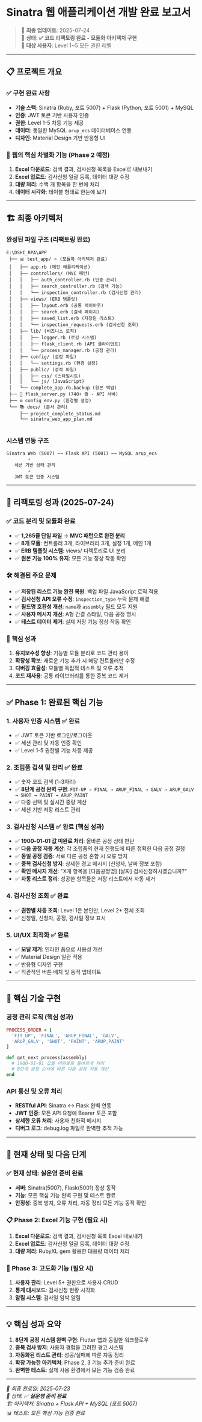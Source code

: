 # Sinatra 웹 애플리케이션 개발 완료 보고서

> 📅 **최종 업데이트**: 2025-07-24  
> 🎯 **상태**: **✅ 코드 리팩토링 완료 - 모듈화 아키텍처 구현**  
> 👥 **대상 사용자**: Level 1~5 모든 권한 레벨

---

## 📋 프로젝트 개요

### ✅ **구현 완료 사항**
- **기술 스택**: Sinatra (Ruby, 포트 5007) + Flask (Python, 포트 5001) + MySQL
- **인증**: JWT 토큰 기반 사용자 인증
- **권한**: Level 1-5 차등 기능 제공
- **데이터**: 동일한 MySQL `arup_ecs` 데이터베이스 연동
- **디자인**: Material Design 기반 반응형 UI

### 🎯 **웹의 핵심 차별화 기능** (Phase 2 예정)
1. **Excel 다운로드**: 검색 결과, 검사신청 목록을 Excel로 내보내기
2. **Excel 업로드**: 검사신청 일괄 등록, 데이터 대량 수정
3. **대량 처리**: 수백 개 항목을 한 번에 처리
4. **데이터 시각화**: 테이블 형태로 한눈에 보기

---

## 🏗️ 최종 아키텍처

### 완성된 파일 구조 (리팩토링 완료)
```
E:\DSHI_RPA\APP
 ├── 📊 test_app/ ⭐ (모듈화 아키텍처 완료)
 │   ├── app.rb (메인 애플리케이션)
 │   ├── controllers/ (MVC 패턴)
 │   │   ├── auth_controller.rb (인증 관리)
 │   │   ├── search_controller.rb (검색 기능)
 │   │   └── inspection_controller.rb (검사신청 관리)
 │   ├── views/ (ERB 템플릿)
 │   │   ├── layout.erb (공통 레이아웃)
 │   │   ├── search.erb (검색 페이지)
 │   │   ├── saved_list.erb (저장된 리스트)
 │   │   └── inspection_requests.erb (검사신청 조회)
 │   ├── lib/ (비즈니스 로직)
 │   │   ├── logger.rb (로깅 시스템)
 │   │   ├── flask_client.rb (API 클라이언트)
 │   │   └── process_manager.rb (공정 관리)
 │   ├── config/ (설정 파일)
 │   │   └── settings.rb (환경 설정)
 │   ├── public/ (정적 파일)
 │   │   ├── css/ (스타일시트)
 │   │   └── js/ (JavaScript)
 │   └── complete_app.rb.backup (원본 백업)
 ├── 🔧 flask_server.py (740+ 줄 - API 서버)
 ├── ⚙️ config_env.py (환경별 설정)
 └── 📚 docs/ (문서 관리)
     ├── project_complete_status.md
     └── sinatra_web_app_plan.md
     
```

### 시스템 연동 구조
```
Sinatra Web (5007) ←→ Flask API (5001) ←→ MySQL arup_ecs
        ↓
   세션 기반 상태 관리
        ↓
   JWT 토큰 인증 시스템
```

---

## 🔄 리팩토링 성과 (2025-07-24)

### ✅ **코드 분리 및 모듈화 완료**
- ✅ **1,265줄 단일 파일** → **MVC 패턴으로 완전 분리**
- ✅ **8개 모듈**: 컨트롤러 3개, 라이브러리 3개, 설정 1개, 메인 1개
- ✅ **ERB 템플릿 시스템**: views/ 디렉토리로 UI 분리
- ✅ **원본 기능 100% 유지**: 모든 기능 정상 작동 확인

### 🛠️ **해결된 주요 문제**
- ✅ **저장된 리스트 기능 완전 복원**: 백업 파일 JavaScript 로직 적용
- ✅ **검사신청 API 오류 수정**: `inspection_type` 누락 문제 해결
- ✅ **필드명 호환성 개선**: `name`과 `assembly` 필드 모두 지원
- ✅ **사용자 메시지 개선**: A형 간결 스타일, 다음 공정 명시
- ✅ **테스트 데이터 제거**: 실제 저장 기능 정상 작동 확인

### 🎯 **핵심 성과**
1. **유지보수성 향상**: 기능별 모듈 분리로 코드 관리 용이
2. **확장성 확보**: 새로운 기능 추가 시 해당 컨트롤러만 수정
3. **디버깅 효율성**: 모듈별 독립적 테스트 및 오류 추적
4. **코드 재사용**: 공통 라이브러리를 통한 중복 코드 제거

---

## ✅ Phase 1: 완료된 핵심 기능

### 1. **사용자 인증 시스템** ✅ 완료
- ✅ JWT 토큰 기반 로그인/로그아웃
- ✅ 세션 관리 및 자동 인증 확인
- ✅ Level 1-5 권한별 기능 차등 제공

### 2. **조립품 검색 및 관리** ✅ 완료
- ✅ 숫자 코드 검색 (1-3자리)
- ✅ **8단계 공정 완벽 구현**: `FIT-UP → FINAL → ARUP_FINAL → GALV → ARUP_GALV → SHOT → PAINT → ARUP_PAINT`
- ✅ 다중 선택 및 실시간 중량 계산
- ✅ 세션 기반 저장 리스트 관리

### 3. **검사신청 시스템** ✅ 완료 (핵심 성과)
- ✅ **1900-01-01 값 미완료 처리**: 올바른 공정 상태 판단
- ✅ **다음 공정 자동 계산**: 각 조립품의 현재 진행도에 따른 정확한 다음 공정 결정
- ✅ **동일 공정 검증**: 서로 다른 공정 혼합 시 오류 방지
- ✅ **중복 검사신청 방지**: 상세한 경고 메시지 (신청자, 날짜 정보 포함)
- ✅ **확인 메시지 개선**: "X개 항목을 [다음공정명] [날짜] 검사신청하시겠습니까?"
- ✅ **자동 리스트 정리**: 성공한 항목들은 저장 리스트에서 자동 제거

### 4. **검사신청 조회** ✅ 완료
- ✅ **권한별 차등 조회**: Level 1은 본인만, Level 2+ 전체 조회
- ✅ 신청일, 신청자, 공정, 검사일 정보 표시

### 5. **UI/UX 최적화** ✅ 완료
- ✅ **모달 제거**: 인라인 폼으로 사용성 개선
- ✅ Material Design 일관 적용
- ✅ 반응형 디자인 구현
- ✅ 직관적인 버튼 배치 및 동적 업데이트

---

## 🔧 핵심 기술 구현

### 공정 관리 로직 (핵심 성과)
```ruby
PROCESS_ORDER = [
  'FIT_UP', 'FINAL', 'ARUP_FINAL', 'GALV', 
  'ARUP_GALV', 'SHOT', 'PAINT', 'ARUP_PAINT'
]

def get_next_process(assembly)
  # 1900-01-01 값을 미완료로 올바르게 처리
  # 8단계 공정 순서에 따른 다음 공정 자동 계산
end
```

### API 통신 및 오류 처리
- **RESTful API**: Sinatra ↔ Flask 완벽 연동
- **JWT 인증**: 모든 API 요청에 Bearer 토큰 포함
- **상세한 오류 처리**: 사용자 친화적 메시지
- **디버그 로그**: debug.log 파일로 완벽한 추적 가능

---

## 🎯 현재 상태 및 다음 단계

### ✅ **현재 상태: 실운영 준비 완료**
- **서버**: Sinatra(5007), Flask(5001) 정상 동작
- **기능**: 모든 핵심 기능 완벽 구현 및 테스트 완료
- **안정성**: 중복 방지, 오류 처리, 자동 정리 모든 기능 동작 확인

### 📋 **Phase 2: Excel 기능 구현 (필요 시)**
1. **Excel 다운로드**: 검색 결과, 검사신청 목록 Excel 내보내기
2. **Excel 업로드**: 검사신청 일괄 등록, 데이터 대량 수정
3. **대량 처리**: RubyXL gem 활용한 대용량 데이터 처리

### 🔧 **Phase 3: 고도화 기능 (필요 시)**
1. **사용자 관리**: Level 5+ 권한으로 사용자 CRUD
2. **통계 대시보드**: 검사신청 현황 시각화
3. **알림 시스템**: 검사일 임박 알림

---

## 💡 핵심 성과 요약

1. **8단계 공정 시스템 완벽 구현**: Flutter 앱과 동일한 워크플로우
2. **중복 검사 방지**: 사용자 경험을 고려한 경고 시스템
3. **자동화된 리스트 관리**: 성공/실패에 따른 자동 정리
4. **확장 가능한 아키텍처**: Phase 2, 3 기능 추가 준비 완료
5. **완벽한 테스트**: 실제 사용 환경에서 모든 기능 검증 완료

---

*📅 최종 완료일: 2025-07-23*  
*🎯 상태: ✅ **실운영 준비 완료***  
*🏗️ 아키텍처: Sinatra + Flask API + MySQL (포트 5007)*  
*📊 테스트: 모든 핵심 기능 검증 완료*